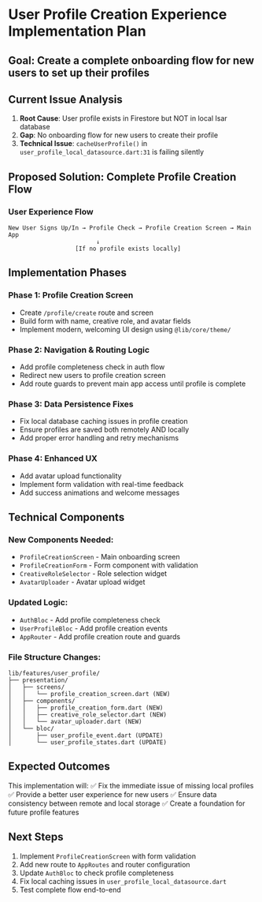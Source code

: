 # User Profile Creation Experience Implementation Plan

## **Goal**: Create a complete onboarding flow for new users to set up their profiles

## **Current Issue Analysis**
1. **Root Cause**: User profile exists in Firestore but NOT in local Isar database
2. **Gap**: No onboarding flow for new users to create their profile
3. **Technical Issue**: `cacheUserProfile()` in `user_profile_local_datasource.dart:31` is failing silently

## **Proposed Solution: Complete Profile Creation Flow**

### **User Experience Flow**
```
New User Signs Up/In → Profile Check → Profile Creation Screen → Main App
                         ↓
                   [If no profile exists locally]
```

## **Implementation Phases**

### **Phase 1: Profile Creation Screen**
- Create `/profile/create` route and screen
- Build form with name, creative role, and avatar fields
- Implement modern, welcoming UI design using `@lib/core/theme/`

### **Phase 2: Navigation & Routing Logic**
- Add profile completeness check in auth flow
- Redirect new users to profile creation screen
- Add route guards to prevent main app access until profile is complete

### **Phase 3: Data Persistence Fixes**
- Fix local database caching issues in profile creation
- Ensure profiles are saved both remotely AND locally
- Add proper error handling and retry mechanisms

### **Phase 4: Enhanced UX**
- Add avatar upload functionality
- Implement form validation with real-time feedback
- Add success animations and welcome messages

## **Technical Components**

### **New Components Needed:**
- `ProfileCreationScreen` - Main onboarding screen
- `ProfileCreationForm` - Form component with validation
- `CreativeRoleSelector` - Role selection widget
- `AvatarUploader` - Avatar upload widget

### **Updated Logic:**
- `AuthBloc` - Add profile completeness check
- `UserProfileBloc` - Add profile creation events
- `AppRouter` - Add profile creation route and guards

### **File Structure Changes:**
```
lib/features/user_profile/
├── presentation/
│   ├── screens/
│   │   └── profile_creation_screen.dart (NEW)
│   ├── components/
│   │   ├── profile_creation_form.dart (NEW)
│   │   ├── creative_role_selector.dart (NEW)
│   │   └── avatar_uploader.dart (NEW)
│   └── bloc/
│       ├── user_profile_event.dart (UPDATE)
│       └── user_profile_states.dart (UPDATE)
```

## **Expected Outcomes**
This implementation will:
✅ Fix the immediate issue of missing local profiles
✅ Provide a better user experience for new users
✅ Ensure data consistency between remote and local storage
✅ Create a foundation for future profile features

## **Next Steps**
1. Implement `ProfileCreationScreen` with form validation
2. Add new route to `AppRoutes` and router configuration
3. Update `AuthBloc` to check profile completeness
4. Fix local caching issues in `user_profile_local_datasource.dart`
5. Test complete flow end-to-end